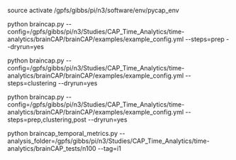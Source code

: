 source activate /gpfs/gibbs/pi/n3/software/env/pycap_env

python braincap.py --config=/gpfs/gibbs/pi/n3/Studies/CAP_Time_Analytics/time-analytics/brainCAP/brainCAP/examples/example_config.yml --steps=prep --dryrun=yes

python braincap.py --config=/gpfs/gibbs/pi/n3/Studies/CAP_Time_Analytics/time-analytics/brainCAP/brainCAP/examples/example_config.yml --steps=clustering --dryrun=yes

python braincap.py --config=/gpfs/gibbs/pi/n3/Studies/CAP_Time_Analytics/time-analytics/brainCAP/brainCAP/examples/example_config.yml --steps=prep,clustering,post --dryrun=yes

python braincap_temporal_metrics.py --analysis_folder=/gpfs/gibbs/pi/n3/Studies/CAP_Time_Analytics/time-analytics/brainCAP_tests/n100 --tag=i1